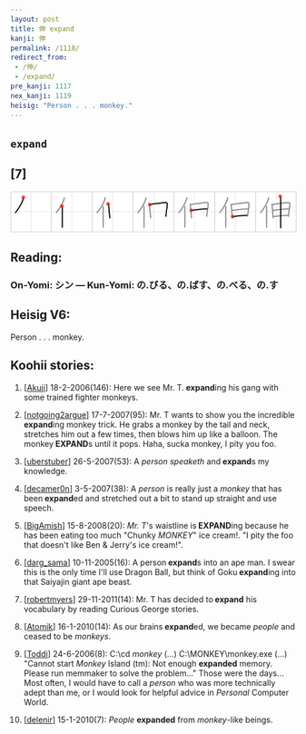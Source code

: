 ```yaml
---
layout: post
title: 伸 expand
kanji: 伸
permalink: /1118/
redirect_from:
 - /伸/
 - /expand/
pre_kanji: 1117
nex_kanji: 1119
heisig: "Person . . . monkey."
---
```


## `expand`

## [7]

<div class="stroke"><img src="../images/E4BCB8.png" /></div>

## Reading:

### On-Yomi: シン &mdash; Kun-Yomi: の.びる、の.ばす、の.べる、の.す

## Heisig V6:

Person . . . monkey.

## Koohii stories:

1) [<a href="http://kanji.koohii.com/profile/Akuji">Akuji</a>] 18-2-2006(146): Here we see Mr. T.<strong> expand</strong>ing his gang with some trained fighter monkeys.

2) [<a href="http://kanji.koohii.com/profile/notgoing2argue">notgoing2argue</a>] 17-7-2007(95): Mr. T wants to show you the incredible<strong> expand</strong>ing monkey trick. He grabs a monkey by the tail and neck, stretches him out a few times, then blows him up like a balloon. The monkey<strong> EXPAND</strong>s until it pops. Haha, sucka monkey, I pity you foo.

3) [<a href="http://kanji.koohii.com/profile/uberstuber">uberstuber</a>] 26-5-2007(53): A <em>person</em> <em>speaketh</em> and<strong> expand</strong>s my knowledge.

4) [<a href="http://kanji.koohii.com/profile/decamer0n">decamer0n</a>] 3-5-2007(38): A <em>person</em> is really just a <em>monkey</em> that has been<strong> expand</strong>ed and stretched out a bit to stand up straight and use speech.

5) [<a href="http://kanji.koohii.com/profile/BigAmish">BigAmish</a>] 15-8-2008(20): <em>Mr. T</em>&#039;s waistline is<strong> EXPAND</strong>ing because he has been eating too much &quot;Chunky <em>MONKEY</em>&quot; ice cream!. &quot;I pity the foo that doesn&#039;t like Ben &amp; Jerry&#039;s ice cream!&quot;.

6) [<a href="http://kanji.koohii.com/profile/darg_sama">darg_sama</a>] 10-11-2005(16): A person<strong> expand</strong>s into an ape man. I swear this is the only time I&#039;ll use Dragon Ball, but think of Goku<strong> expand</strong>ing into that Saiyajin giant ape beast.

7) [<a href="http://kanji.koohii.com/profile/robertmyers">robertmyers</a>] 29-11-2011(14): Mr. T has decided to<strong> expand</strong> his vocabulary by reading Curious George stories.

8) [<a href="http://kanji.koohii.com/profile/Atomik">Atomik</a>] 16-1-2010(14): As our brains<strong> expand</strong>ed, we became <em>people</em> and ceased to be <em>monkeys</em>.

9) [<a href="http://kanji.koohii.com/profile/Toddi">Toddi</a>] 24-6-2006(8): C:\cd <em>monkey</em> (...) C:\MONKEY\monkey.exe (...) &quot;Cannot start <em>Monkey</em> Island (tm): Not enough <strong>expanded</strong> memory. Please run memmaker to solve the problem...&quot; Those were the days... Most often, I would have to call a <em>person</em> who was more technically adept than me, or I would look for helpful advice in <em>Personal</em> Computer World.

10) [<a href="http://kanji.koohii.com/profile/delenir">delenir</a>] 15-1-2010(7): <em>People</em> <strong>expanded</strong> from <em>monkey</em>-like beings.
